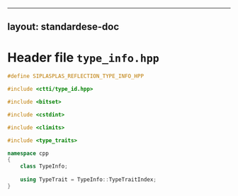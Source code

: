
---
layout: standardese-doc
---

# Header file `type_info.hpp`

``` cpp
#define SIPLASPLAS_REFLECTION_TYPE_INFO_HPP 

#include <ctti/type_id.hpp>

#include <bitset>

#include <cstdint>

#include <climits>

#include <type_traits>

namespace cpp
{
    class TypeInfo;
    
    using TypeTrait = TypeInfo::TypeTraitIndex;
}
```
